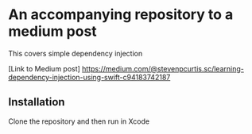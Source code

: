 # An accompanying repository to a medium post

This covers simple dependency injection

[Link to Medium post] https://medium.com/@stevenpcurtis.sc/learning-dependency-injection-using-swift-c94183742187

## Installation
Clone the repository and then run in Xcode
